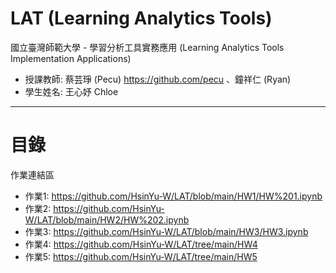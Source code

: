 LAT (Learning Analytics Tools)
======
國立臺灣師範大學 - 學習分析工具實務應用 (Learning Analytics Tools Implementation Applications)
- 授課教師: 蔡芸琤 (Pecu) https://github.com/pecu 、鐘祥仁 (Ryan)
- 學生姓名: 王心妤 Chloe
----------
目錄
====
作業連結區
- 作業1: https://github.com/HsinYu-W/LAT/blob/main/HW1/HW%201.ipynb
- 作業2: https://github.com/HsinYu-W/LAT/blob/main/HW2/HW%202.ipynb
- 作業3: https://github.com/HsinYu-W/LAT/blob/main/HW3/HW3.ipynb
- 作業4: https://github.com/HsinYu-W/LAT/tree/main/HW4
- 作業5: https://github.com/HsinYu-W/LAT/tree/main/HW5
